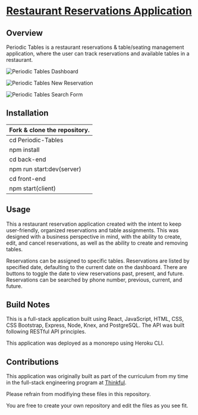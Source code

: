 # [Restaurant Reservations Application](https://reservation-app-client.herokuapp.com/dashboard)

## Overview
Periodic Tables is a restaurant reservations & table/seating management application, where the user can track reservations and available tables in a restaurant.

![Periodic Tables Dashboard](https://i.imgur.com/ayDpQp8.png)

![Periodic Tables New Reservation](https://i.imgur.com/qUt639P.png)

![Periodic Tables Search Form](https://i.imgur.com/cY6tPIz.png)

## Installation
Fork & clone the repository. |
---------------------------- |
cd Periodic-Tables           |
npm install                  |
cd back-end                  |
npm run start:dev(server)    |
cd front-end                 |
npm start(client)            |

## Usage
This a restaurant reservation application created with the intent to keep user-friendly, organized reservations and table assignments. This was designed with a business perspective in mind, with the ability to create, edit, and cancel reservations, as well as the ability to create and removing tables.

Reservations can be assigned to specific tables.
Reservations are listed by specified date, defaulting to the current date on the dashboard.
There are buttons to toggle the date to view reservations past, present, and future.
Reservations can be searched by phone number, previous, current, and future.

## Build Notes
This is a full-stack application built using React, JavaScript, HTML, CSS, CSS Bootstrap, Express, Node, Knex, and PostgreSQL. The API was built following RESTful API principles. 

This application was deployed as a monorepo using Heroku CLI.

## Contributions
This application was originally built as part of the curriculum from my time in the full-stack engineering program at [Thinkful](https://www.thinkful.com/).

Please refrain from modifiying these files in this repository.

You are free to create your own repository and edit the files as you see fit.
